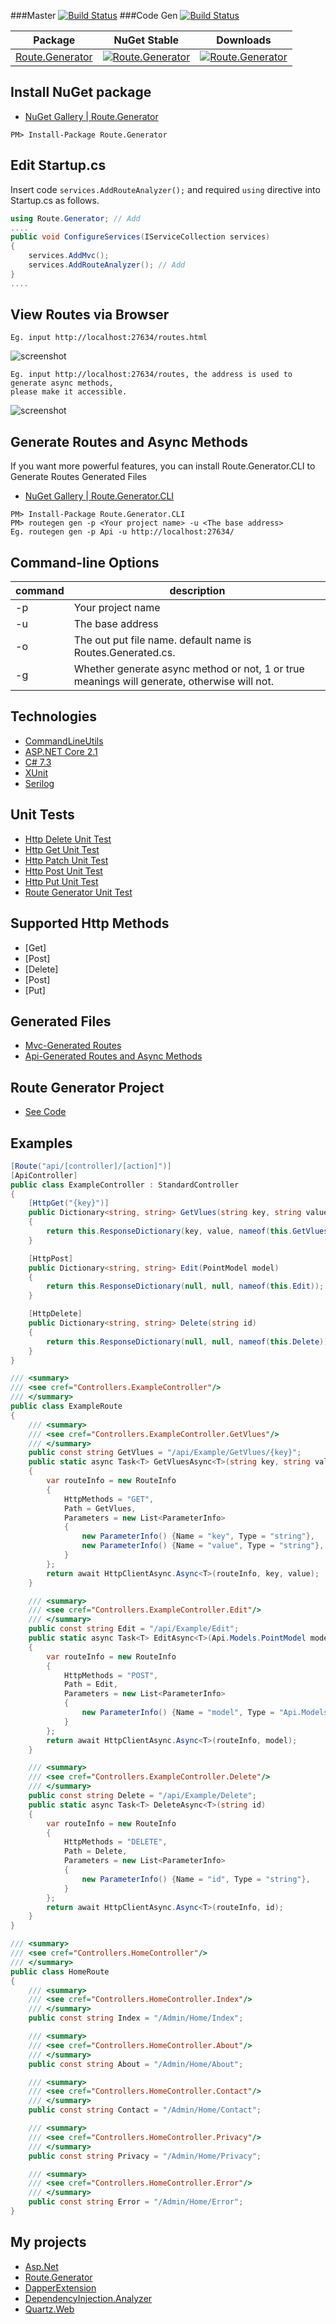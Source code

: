 ###Master
[![Build Status](https://542153354-qq.visualstudio.com/Route.Generator/_apis/build/status/188867052.Route.Generator?branchName=master)](https://542153354-qq.visualstudio.com/Route.Generator/_build/latest?definitionId=12&branchName=master)
###Code Gen
[![Build Status](https://542153354-qq.visualstudio.com/Route.Generator/_apis/build/status/%E4%BB%A3%E7%A0%81%E7%94%9F%E6%88%90%E5%99%A8?branchName=master)](https://542153354-qq.visualstudio.com/Route.Generator/_build/latest?definitionId=17&branchName=master)

| Package | NuGet Stable | Downloads |
| ------- | ------------ | --------- |
| [Route.Generator](https://www.nuget.org/packages/Route.Generator/) | [![Route.Generator](https://img.shields.io/nuget/v/Route.Generator.svg)](https://www.nuget.org/packages/Route.Generator/) | [![Route.Generator](https://img.shields.io/nuget/dt/Route.Generator.svg)](https://www.nuget.org/packages/Route.Generator/) | 

## Install NuGet package
- [NuGet Gallery | Route.Generator](https://www.nuget.org/packages/Route.Generator/)

```
PM> Install-Package Route.Generator
```

## Edit Startup.cs
Insert code ```services.AddRouteAnalyzer();``` and required ```using``` directive into Startup.cs as follows.

```cs
using Route.Generator; // Add
....
public void ConfigureServices(IServiceCollection services)
{
    services.AddMvc();
    services.AddRouteAnalyzer(); // Add
}
....
```
## View Routes via Browser
```
Eg. input http://localhost:27634/routes.html
```
![screenshot](https://github.com/188867052/Route.Generator/blob/master/Route.Generator/routes.html.png)
```
Eg. input http://localhost:27634/routes, the address is used to generate async methods, 
please make it accessible.
```
![screenshot](https://github.com/188867052/Route.Generator/blob/master/Route.Generator/routes.json.png)

## Generate Routes and Async Methods

If you want more powerful features, you can install 
Route.Generator.CLI to Generate Routes Generated Files
- [NuGet Gallery | Route.Generator.CLI](https://www.nuget.org/packages/Route.Generator.CLI/)

```
PM> Install-Package Route.Generator.CLI
PM> routegen gen -p <Your project name> -u <The base address>
Eg. routegen gen -p Api -u http://localhost:27634/
```
## Command-line Options

command | description   
-|-
-p | Your project name 
-u | The base address 
-o | The out put file name. default name is Routes.Generated.cs.
-g | Whether generate async method or not, 1 or true meanings will generate, otherwise will not.

## Technologies

* [CommandLineUtils](https://github.com/natemcmaster/CommandLineUtils)
* [ASP.NET Core 2.1](https://docs.microsoft.com/en-us/aspnet/core)
* [C# 7.3](https://docs.microsoft.com/en-us/dotnet/csharp)
* [XUnit](https://github.com/XUnit/XUnit)
* [Serilog](https://github.com/serilog/serilog)

## Unit Tests

* [Http Delete Unit Test](https://github.com/188867052/Route.Generator/blob/master/UnitTest/HttpClientDeleteAsyncTest.cs)
* [Http Get Unit Test](https://github.com/188867052/Route.Generator/blob/master/UnitTest/HttpClientGetAsyncTest.cs)
* [Http Patch Unit Test](https://github.com/188867052/Route.Generator/blob/master/UnitTest/HttpClientPatchAsyncTest.cs)
* [Http Post Unit Test](https://github.com/188867052/Route.Generator/blob/master/UnitTest/HttpClientPostAsyncTest.cs)
* [Http Put Unit Test](https://github.com/188867052/Route.Generator/blob/master/UnitTest/HttpClientPutAsyncTest.cs)
* [Route Generator Unit Test](https://github.com/188867052/Route.Generator/blob/master/UnitTest/RouteGeneratorTest.cs)

## Supported Http Methods

* [Get]
* [Post]
* [Delete]
* [Post]
* [Put]

## Generated Files

* [Mvc-Generated Routes](https://github.com/188867052/Route.Generator/blob/master/Mvc/Routes.Generated.cs)
* [Api-Generated Routes and Async Methods](https://github.com/188867052/Route.Generator/blob/master/Api/Routes.Generated.cs)

## Route Generator Project

* [See Code](https://github.com/188867052/Route.Generator/tree/master/Route.Generator)

## Examples

```cs
[Route("api/[controller]/[action]")]
[ApiController]
public class ExampleController : StandardController
{
    [HttpGet("{key}")]
    public Dictionary<string, string> GetVlues(string key, string value)
    {
        return this.ResponseDictionary(key, value, nameof(this.GetVlues));
    }

    [HttpPost]
    public Dictionary<string, string> Edit(PointModel model)
    {
        return this.ResponseDictionary(null, null, nameof(this.Edit));
    }

    [HttpDelete]
    public Dictionary<string, string> Delete(string id)
    {
        return this.ResponseDictionary(null, null, nameof(this.Delete));
    }
}
```

```cs
/// <summary>
/// <see cref="Controllers.ExampleController"/>
/// </summary>
public class ExampleRoute
{
    /// <summary>
    /// <see cref="Controllers.ExampleController.GetVlues"/>
    /// </summary>
    public const string GetVlues = "/api/Example/GetVlues/{key}";
    public static async Task<T> GetVluesAsync<T>(string key, string value)
    {
        var routeInfo = new RouteInfo
        {
            HttpMethods = "GET",
            Path = GetVlues,
            Parameters = new List<ParameterInfo>
            {
                new ParameterInfo() {Name = "key", Type = "string"},
                new ParameterInfo() {Name = "value", Type = "string"},
            }
        };
        return await HttpClientAsync.Async<T>(routeInfo, key, value);
    }

    /// <summary>
    /// <see cref="Controllers.ExampleController.Edit"/>
    /// </summary>
    public const string Edit = "/api/Example/Edit";
    public static async Task<T> EditAsync<T>(Api.Models.PointModel model)
    {
        var routeInfo = new RouteInfo
        {
            HttpMethods = "POST",
            Path = Edit,
            Parameters = new List<ParameterInfo>
            {
                new ParameterInfo() {Name = "model", Type = "Api.Models.PointModel"},
            }
        };
        return await HttpClientAsync.Async<T>(routeInfo, model);
    }

    /// <summary>
    /// <see cref="Controllers.ExampleController.Delete"/>
    /// </summary>
    public const string Delete = "/api/Example/Delete";
    public static async Task<T> DeleteAsync<T>(string id)
    {
        var routeInfo = new RouteInfo
        {
            HttpMethods = "DELETE",
            Path = Delete,
            Parameters = new List<ParameterInfo>
            {
                new ParameterInfo() {Name = "id", Type = "string"},
            }
        };
        return await HttpClientAsync.Async<T>(routeInfo, id);
    }
}
```

```cs
/// <summary>
/// <see cref="Controllers.HomeController"/>
/// </summary>
public class HomeRoute
{
    /// <summary>
    /// <see cref="Controllers.HomeController.Index"/>
    /// </summary>
    public const string Index = "/Admin/Home/Index";

    /// <summary>
    /// <see cref="Controllers.HomeController.About"/>
    /// </summary>
    public const string About = "/Admin/Home/About";

    /// <summary>
    /// <see cref="Controllers.HomeController.Contact"/>
    /// </summary>
    public const string Contact = "/Admin/Home/Contact";

    /// <summary>
    /// <see cref="Controllers.HomeController.Privacy"/>
    /// </summary>
    public const string Privacy = "/Admin/Home/Privacy";

    /// <summary>
    /// <see cref="Controllers.HomeController.Error"/>
    /// </summary>
    public const string Error = "/Admin/Home/Error";
}
```
## My projects
* [Asp.Net](https://github.com/188867052/Asp.Net)
* [Route.Generator](https://github.com/188867052/Route.Generator)
* [DapperExtension](https://github.com/188867052/DapperExtension)
* [DependencyInjection.Analyzer](https://github.com/188867052/DependencyInjection.Analyzer)
* [Quartz.Web](https://github.com/188867052/Quartz.Web)
